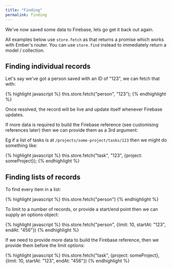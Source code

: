 ```yaml
---
title: "Finding"
permalink: finding
---
```


We've now saved some data to Firebase, lets go get it back out again.

All examples below use `store.fetch` as that returns a promise which works with Ember's router.
You can use `store.find` instead to immediately return a model / collection.

## Finding individual records

Let's say we've got a person saved with an ID of "123", we can fetch that with:

{% highlight javascript %}
this.store.fetch("person", "123");
{% endhighlight %}

Once resolved, the record will be live and update itself whenever Firebase updates.

If more data is required to build the Firebase reference (see customising references later) then
we can provide them as a 3rd argument:

Eg if a list of tasks is at `/projects/some-project/tasks/123` then we might do something like:

{% highlight javascript %}
this.store.fetch("task", "123", {project: someProject});
{% endhighlight %}

## Finding lists of records

To find every item in a list:

{% highlight javascript %}
this.store.fetch("person")
{% endhighlight %}

To limit to a number of records, or provide a start/end point then we can supply an options object:

{% highlight javascript %}
this.store.fetch("person", {limit: 10, startAt: "123", endAt: "456"})
{% endhighlight %}

If we need to provide more data to build the Firebase reference, then we provide them before the limit options:

{% highlight javascript %}
this.store.fetch("task", {project: someProject}, {limit: 10, startAt: "123", endAt: "456"})
{% endhighlight %}
